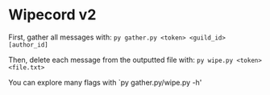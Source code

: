 # Wipecord v2

First, gather all messages with: `py gather.py <token> <guild_id> [author_id]`

Then, delete each message from the outputted file with: `py wipe.py <token> <file.txt>`

You can explore many flags with `py gather.py/wipe.py -h'
